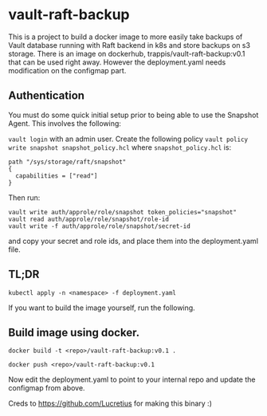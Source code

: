 # vault-raft-backup

This is a project to build a docker image to more easily take backups of Vault database running with Raft backend in k8s and store backups on s3 storage.
There is an image on dockerhub, trappis/vault-raft-backup:v0.1 that can be used right away.
However the deployment.yaml needs modification on the configmap part.

## Authentication

You must do some quick initial setup prior to being able to use the Snapshot Agent. This involves the following:

`vault login` with an admin user.
Create the following policy `vault policy write snapshot snapshot_policy.hcl`
 where `snapshot_policy.hcl` is:

```hcl
path "/sys/storage/raft/snapshot"
{
  capabilities = ["read"]
}
```

Then run:
```
vault write auth/approle/role/snapshot token_policies="snapshot"
vault read auth/approle/role/snapshot/role-id
vault write -f auth/approle/role/snapshot/secret-id
```

and copy your secret and role ids, and place them into the deployment.yaml file.

## TL;DR
```
kubectl apply -n <namespace> -f deployment.yaml
```

If you want to build the image yourself, run the following.
## Build image using docker.
```
docker build -t <repo>/vault-raft-backup:v0.1 .
```
```
docker push <repo>/vault-raft-backup:v0.1
```

Now edit the deployment.yaml to point to your internal repo and update the configmap from above.


Creds to https://github.com/Lucretius for making this binary :)

